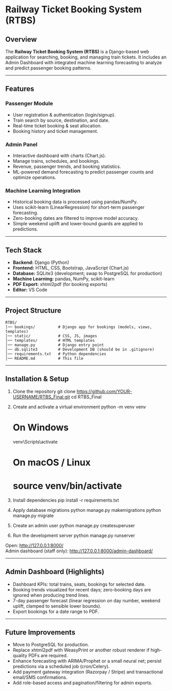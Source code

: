 # Railway Ticket Booking System (RTBS)

## Overview
The **Railway Ticket Booking System (RTBS)** is a Django-based web application for searching, booking, and managing train tickets. It includes an Admin Dashboard with integrated machine learning forecasting to analyze and predict passenger booking patterns.

---

## Features

### Passenger Module
- User registration & authentication (login/signup).  
- Train search by source, destination, and date.  
- Real-time ticket booking & seat allocation.  
- Booking history and ticket management.

### Admin Panel
- Interactive dashboard with charts (Chart.js).  
- Manage trains, schedules, and bookings.  
- Revenue, passenger trends, and booking statistics.  
- ML-powered demand forecasting to predict passenger counts and optimize operations.

### Machine Learning Integration
- Historical booking data is processed using pandas/NumPy.  
- Uses scikit-learn (LinearRegression) for short-term passenger forecasting.  
- Zero-booking dates are filtered to improve model accuracy.  
- Simple weekend uplift and lower-bound guards are applied to predictions.

---

## Tech Stack
- **Backend:** Django (Python)  
- **Frontend:** HTML, CSS, Bootstrap, JavaScript (Chart.js)  
- **Database:** SQLite3 (development; swap to PostgreSQL for production)  
- **Machine Learning:** pandas, NumPy, scikit-learn  
- **PDF Export:** xhtml2pdf (for booking exports)  
- **Editor:** VS Code

---

## Project Structure
    RTBS/
    │── bookings/          # Django app for bookings (models, views, templates)
    │── static/            # CSS, JS, images
    │── templates/         # HTML templates
    │── manage.py          # Django entry point
    │── db.sqlite3         # Development DB (should be in .gitignore)
    │── requirements.txt   # Python dependencies
    │── README.md          # This file

---

## Installation & Setup

1. Clone the repository
    git clone https://github.com/YOUR-USERNAME/RTBS_Final.git
    cd RTBS_Final

2. Create and activate a virtual environment
    python -m venv venv
    # On Windows
    venv\Scripts\activate
    # On macOS / Linux
    # source venv/bin/activate

3. Install dependencies
    pip install -r requirements.txt

4. Apply database migrations
    python manage.py makemigrations
    python manage.py migrate

5. Create an admin user
    python manage.py createsuperuser

6. Run the development server
    python manage.py runserver

Open: http://127.0.0.1:8000/  
Admin dashboard (staff only): http://127.0.0.1:8000/admin-dashboard/

---

## Admin Dashboard (Highlights)
- Dashboard KPIs: total trains, seats, bookings for selected date.  
- Booking trends visualized for recent days; zero-booking days are ignored when producing trend lines.  
- 7-day passenger forecast (linear regression on day number, weekend uplift, clamped to sensible lower bounds).  
- Export bookings for a date range to PDF.

---

## Future Improvements
- Move to PostgreSQL for production.  
- Replace xhtml2pdf with WeasyPrint or another robust renderer if high-quality PDFs are required.  
- Enhance forecasting with ARIMA/Prophet or a small neural net; persist predictions via a scheduled job (cron/Celery).  
- Add payment gateway integration (Razorpay / Stripe) and transactional email/SMS confirmations.  
- Add role-based access and pagination/filtering for admin exports.

